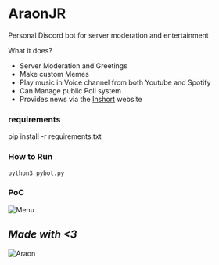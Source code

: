 # AraonJR
 Personal Discord bot for server moderation and entertainment 

What it does?
* Server Moderation and Greetings
* Make custom Memes
* Play music in Voice channel from both Youtube and Spotify
* Can Manage public Poll system
* Provides news via the [Inshort](https://inshorts.com/en/read) website

### requirements
pip install -r requirements.txt


### How to Run

```
python3 pybot.py
```

### PoC
![Menu](https://i.ibb.co/XYjB90j/araonjr.png)


## *Made with <3*
![Araon](https://github.com/Araon)

